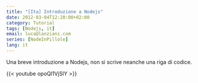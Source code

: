 ```yaml
---
title: "[Ita] Introduzione a Nodejs"
date: 2012-03-04T12:20:00+02:00
category: Tutorial
tags: [Nodejs, it]
email: luca@lanziani.com
series: [NodeInPillole]
lang: it
---
```


Una breve introduzione a Nodejs, non si scrive neanche una riga di codice.

<!--more-->

{{< youtube  opoQl1VjSlY >}}
<br/>
